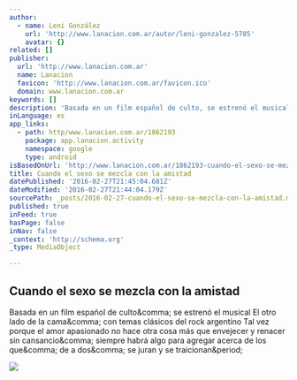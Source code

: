 ```yaml
---
author:
  - name: Leni González
    url: 'http://www.lanacion.com.ar/autor/leni-gonzalez-5785'
    avatar: {}
related: []
publisher:
  url: 'http://www.lanacion.com.ar'
  name: Lanacion
  favicon: 'http://www.lanacion.com.ar/favicon.ico'
  domain: www.lanacion.com.ar
keywords: []
description: 'Basada en un film español de culto, se estrenó el musical El otro lado de la cama, con temas clásicos del rock argentino Tal vez porque el amor apasionado no hace otra cosa más que envejecer y renacer sin cansancio, siempre habrá algo para agregar acerca de los que, de a dos, se juran y se traicionan.'
inLanguage: es
app_links:
  - path: http/www.lanacion.com.ar/1862193
    package: app.lanacion.activity
    namespace: google
    type: android
isBasedOnUrl: 'http://www.lanacion.com.ar/1862193-cuando-el-sexo-se-mezcla-con-la-amistad'
title: Cuando el sexo se mezcla con la amistad
datePublished: '2016-02-27T21:45:04.681Z'
dateModified: '2016-02-27T21:44:04.179Z'
sourcePath: _posts/2016-02-27-cuando-el-sexo-se-mezcla-con-la-amistad.md
published: true
inFeed: true
hasPage: false
inNav: false
_context: 'http://schema.org'
_type: MediaObject

---
```

<article style=""><h1>Cuando el sexo se mezcla con la amistad</h1><p>Basada en un film español de culto&amp;comma; se estrenó el musical El otro lado de la cama&amp;comma; con temas clásicos del rock argentino Tal vez porque el amor apasionado no hace otra cosa más que envejecer y renacer sin cansancio&amp;comma; siempre habrá algo para agregar acerca de los que&amp;comma; de a dos&amp;comma; se juran y se traicionan&amp;period;</p><img src="http://bucket.glanacion.com/anexos/fotos/69/2141869.jpg" /></article>